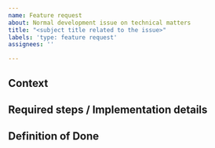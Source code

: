 ```yaml
---
name: Feature request
about: Normal development issue on technical matters
title: "<subject title related to the issue>"
labels: 'type: feature request'
assignees: ''

---
```


## Context

<!--- Provide some context why is this feature needed.
Does it build from an existing feature, does it enable an implementation of some other new feature? -->

## Required steps / Implementation details

<!--- Either provide a list of steps that are required for this feature and/or provide technical details on how this feature will be implemented. -->

## Definition of Done

<!--- Explicitly define conditions when this feature request is considered done, so it can be reviewed and validated. -->
